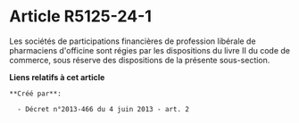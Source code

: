 # Article R5125-24-1

Les sociétés de participations financières de profession libérale de pharmaciens d'officine sont régies par les dispositions
du livre II du code de commerce, sous réserve des dispositions de la présente sous-section.

**Liens relatifs à cet article**

	**Créé par**:

	  - Décret n°2013-466 du 4 juin 2013 - art. 2
